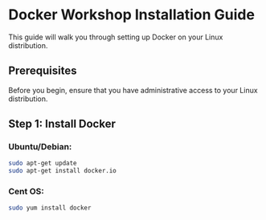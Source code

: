 # Docker Workshop Installation Guide

This guide will walk you through setting up Docker on your Linux distribution.

## Prerequisites

Before you begin, ensure that you have administrative access to your Linux distribution.

## Step 1: Install Docker

### Ubuntu/Debian:

```bash
sudo apt-get update
sudo apt-get install docker.io
```

### Cent OS:
```bash
sudo yum install docker
